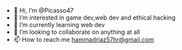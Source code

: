 - 👋 Hi, I’m @Picasso47
- 👀 I’m interested in game dev,web dev and ethical hacking
- 🌱 I’m currently learning web dev
- 💞️ I’m looking to collaborate on anything at all
- 📫 How to reach me hammadriaz57hr@gmail.com

